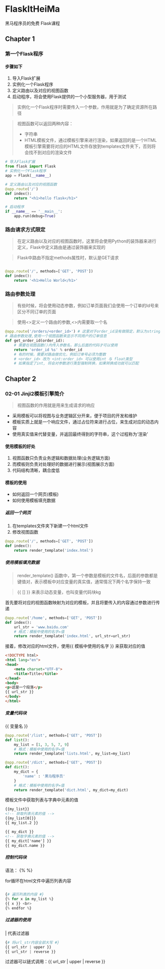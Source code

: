 # FlaskItHeiMa
黑马程序员的免费 Flask课程

## Chapter 1

### 第一个Flask程序

#### 步骤如下
1. 导入Flask扩展
2. 实例化一个Flask程序
3. 定义路由以及对应的视图函数
4. 启动程序，将会使用Flask提供的一个小型服务器，用于测试

> 实例化一个Flask程序时需要传入一个参数，作用就是为了确定资源所在路径

> 视图函数可以返回两种内容：
> - 字符串
> - HTML模板文件，通过模板引擎来进行渲染，如果返回的是一个HTML模板引擎需要将对应的HTML文件存放到templates文件夹下，否则将会找不到对应的渲染文件


```python
# 导入Flask扩展
from flask import Flask
# 实例化一个Flask程序
app = Flask(__name__)

# 定义路由以及对应的视图函数
@app.route('/')
def index():
    return "<h1>hello flask</h1>"

# 启动程序
if __name__ == '__main__':
    app.run(debug=True)

```

### 路由请求方式限定

> 在定义路由以及对应的视图函数时，这里将会使用Python的装饰器来进行定义，Flask中定义路由是通过装饰器来实现的

> Flask中路由不指定methods属性时，默认是GET请求


```python

@app.route('/', methods=['GET', 'POST'])
def index():
    return '<h1>Hello World</h1>'

```

### 路由参数处理

> 有些时候，将会使用动态参数，例如订单页面我们会使用一个订单的Id号来区分不同订单的页面

> 使用<>定义一个路由的参数,<>内需要取一个名

```python
@app.route('/orders/<order_id>') # 这里对于order_id没有做限定，默认为string类型
# 路由参数处理,使用一个视图函数来显示不同用户的订单信息
def get_order_id(order_id):
    # 需要在视图函数()内传入参数名，那么后面的代码才可以使用
    return 'order_id %s' % order_id
    # 有的时候，需要对路由做优化，例如订单号必须为整数
    # <order_id> 改为 <int:order_id> 可以使用int 与 float类型
    # 如果指定了int, 将会对参数进行类型强制转换，如果转换成功就可以匹配
```



## Chapter 2

### 02-01 Jinji2模板引擎简介

> 视图函数的作用就是用来生成请求的响应

- 采用模板可以将视图与业务逻辑区分开来，便于项目的开发和维护
- 模板实质上就是一个响应文件，通过占位符来进行占位，来生成对应的动态内容
- 使用真实值来代替变量，并返回最终得到的字符串，这个过程称为‘渲染’

#### 使用模板的好处
1. 视图函数只负责业务逻辑和数据处理(业务逻辑方面)
2. 而模板则负责对处理好的数据进行展示(视图展示方面)
3. 代码结构清晰，耦合度低

#### 模板的使用
- 如何返回一个网页(模板)
- 如何使用模板填充数据

##### 返回一个网页
1. 在templates文件夹下新建一个html文件
2. 修改视图函数
```python
@app.route('/', methods=['GET', 'POST'])
def index():
    return render_template('index.html')
```

#####  使用模板填充数据

> render_template() 函数中，第一个参数是模板的文件名，后面的参数都是键值对，表示模板中对应变量的真实值，通常情况下两个名字保持一致

> {{ [] }} 来表示动态变量，也叫变量代码块kg

首先要将对应的视图函数映射为对应的模板，并且将要传入的内容通过参数进行传递
```python
@app.route('/home', methods=['GET', 'POST'])
def index():
    url_str = 'www.baidu.com'
    # 格式：模板中使用的名字=值
    return render_template('index.html', url_str=url_str)
```

接着，修改对应的html文件，使用{{ 模板中使用的名字 }} 来获取对应的值
```html
<!DOCTYPE html>
<html lang="en">
<head>
    <meta charset="UTF-8">
    <title>Title</title>
</head>
<body>
<p>这是一个段落</p>
{{ url_str }}
</body>
</html>

```

##### 变量代码块
{{ 变量名 }}

```python
@app.route('/list', methods=['GET', 'POST'])
def list():
    my_list = [1, 3, 5, 7, 9]
    # 格式：模板中使用的名字=值
    return render_template('lists.html', my_list=my_list)

@app.route('/dict', methods=['GET', 'POST'])
def dict():
    my_dict = {
        'name' : '黑马程序员'
    }
    # 格式：模板中使用的名字=值
    return render_template('dict.html', my_dict=my_dict)
```

模板文件中获取列表与字典中元素的值

```html
{{my_list}}
<!-- 获取列表元素的值 -->
{{my_list[0]}}
{{ my_list.2 }}

{{ my_dict }}
<!-- 获取字典元素的值 -->
{{ my_dict['name'] }}
{{ my_dict.name }}
```

##### 控制代码块

语法： {%  %}

for循环在html文件中遍历列表内容
```python

{# 遍历列表的内容 #}
{% for x in my_list %}
{{ x }} <br>
{% endfor %}
```

##### 过滤器的使用
| 代表过滤器

```python
{# 将url_str内容全部大写 #}
{{ url_str | upper }}
{{ url_str | reverse }}


```

过滤器可以链式调用：{{ url_str | upper | reverse }}

